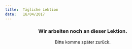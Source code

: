 ```yaml
---
title:  Tägliche Lektion
date:   18/04/2017
---
```


### <center>Wir arbeiten noch an dieser Lektion.</center>
<center>Bitte komme später zurück.</center>
